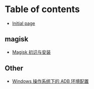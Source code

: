# Table of contents

* [Initial page](README.md)

## magisk

* [Magisk 初识与安装](magisk/magisk-chu-shi-yu-an-zhuang.md)

## Other

* [Windows 操作系统下的 ADB 环境配置](other/windows-cao-zuo-xi-tong-xia-de-adb-huan-jing-pei-zhi.md)

